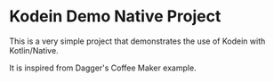 Kodein Demo Native Project
==========================

This is a very simple project that demonstrates the use of Kodein with Kotlin/Native.

It is inspired from Dagger's Coffee Maker example.
